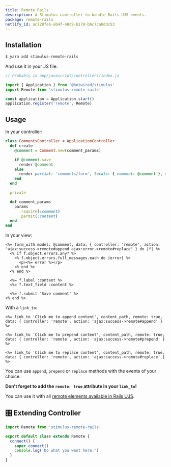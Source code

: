 ```yaml
---
title: Remote Rails
description: A Stimulus controller to handle Rails UJS events.
package: remote-rails
netlify_id: ac728feb-ab47-48c9-b178-bbc7ca0ddc53
---
```


## Installation

```bash
$ yarn add stimulus-remote-rails
```

And use it in your JS file:

```js
// Probably in app/javascript/controllers/index.js

import { Application } from '@hotwired/stimulus'
import Remote from 'stimulus-remote-rails'

const application = Application.start()
application.register('remote', Remote)
```

<DocsDemoLink package-name="remote-rails"></DocsDemoLink>

## Usage

In your controller:

```ruby
class CommentsController < ApplicationController
  def create
    @comment = Comment.new(comment_params)

    if @comment.save
      render @comment
    else
      render partial: 'comments/form', locals: { comment: @comment }, status: :unprocessable_entity
    end
  end

  private

  def comment_params
    params
      .require(:comment)
      .permit(:content)
  end
end
```

In your view:

```erb
<%= form_with model: @comment, data: { controller: 'remote', action: 'ajax:success->remote#append ajax:error->remote#replace' } do |f| %>
  <% if f.object.errors.any? %>
    <% f.object.errors.full_messages.each do |error| %>
      <p><%= error %></p>
    <% end %>
  <% end %>

  <%= f.label :content %>
  <%= f.text_field :content %>

  <%= f.submit 'Save comment' %>
<% end %>
```

With a `link_to`:

```erb
<%= link_to 'Click me to append content', content_path, remote: true, data: { controller: 'remote', action: 'ajax:success->remote#append' } %>

<%= link_to 'Click me to prepend content', content_path, remote: true, data: { controller: 'remote', action: 'ajax:success->remote#prepend' } %>

<%= link_to 'Click me to replace content', content_path, remote: true, data: { controller: 'remote', action: 'ajax:success->remote#replace' } %>
```

You can use `append`, `prepend` or `replace` methods with the events of your choice.

**Don't forget to add the `remote: true` attribute in your `link_to`!**

You can use it with all [remote elements available in Rails UJS](https://guides.rubyonrails.org/working_with_javascript_in_rails.html#remote-elements).

## 🎛 Extending Controller

<DocsExtendingController>

```js
import Remote from 'stimulus-remote-rails'

export default class extends Remote {
  connect() {
    super.connect()
    console.log('Do what you want here.')
  }
}
```

</DocsExtendingController>
